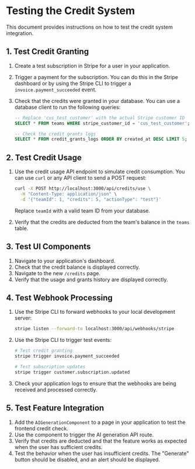 # Testing the Credit System

This document provides instructions on how to test the credit system integration.

## 1. Test Credit Granting

1.  Create a test subscription in Stripe for a user in your application.
2.  Trigger a payment for the subscription. You can do this in the Stripe dashboard or by using the Stripe CLI to trigger a `invoice.payment_succeeded` event.
3.  Check that the credits were granted in your database. You can use a database client to run the following queries:

    ```sql
    -- Replace 'cus_test_customer' with the actual Stripe customer ID
    SELECT * FROM teams WHERE stripe_customer_id = 'cus_test_customer';

    -- Check the credit grants logs
    SELECT * FROM credit_grants_logs ORDER BY created_at DESC LIMIT 5;
    ```

## 2. Test Credit Usage

1.  Use the credit usage API endpoint to simulate credit consumption. You can use `curl` or any API client to send a POST request:

    ```bash
    curl -X POST http://localhost:3000/api/credits/use \
      -H "Content-Type: application/json" \
      -d '{"teamId": 1, "credits": 5, "actionType": "test"}'
    ```

    Replace `teamId` with a valid team ID from your database.

2.  Verify that the credits are deducted from the team's balance in the `teams` table.

## 3. Test UI Components

1.  Navigate to your application's dashboard.
2.  Check that the credit balance is displayed correctly.
3.  Navigate to the new `/credits` page.
4.  Verify that the usage and grants history are displayed correctly.

## 4. Test Webhook Processing

1.  Use the Stripe CLI to forward webhooks to your local development server:

    ```bash
    stripe listen --forward-to localhost:3000/api/webhooks/stripe
    ```

2.  Use the Stripe CLI to trigger test events:

    ```bash
    # Test credit granting
    stripe trigger invoice.payment_succeeded

    # Test subscription updates
    stripe trigger customer.subscription.updated
    ```

3.  Check your application logs to ensure that the webhooks are being received and processed correctly.

## 5. Test Feature Integration

1.  Add the `AIGenerationComponent` to a page in your application to test the frontend credit check.
2.  Use the component to trigger the AI generation API route.
3.  Verify that credits are deducted and that the feature works as expected when the user has sufficient credits.
4.  Test the behavior when the user has insufficient credits. The "Generate" button should be disabled, and an alert should be displayed.
